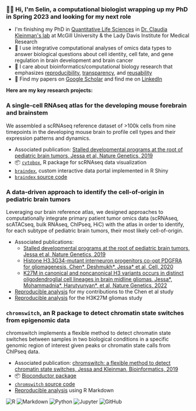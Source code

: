### :woman_technologist: Hi, I'm Selin, a computational biologist wrapping up my PhD in Spring 2023 and looking for my next role

- I'm finishing my PhD in [Quantitative Life Sciences](https://www.mcgill.ca/qls/) in [Dr. Claudia Kleinman's lab](https://functionalgenomics.ca/) at McGill University & the Lady Davis Institute for Medical Research
- :microscope: I use integrative computational analyses of omics data types to answer biological questions about cell identity, cell fate, and gene regulation in brain development and  brain cancer
- :dna: I care about bioinformatics/computational biology research that emphasizes [reproducibility](https://github.com/sjessa/rr), [transparency](https://github.com/fungenomics/G34-gliomas), and [reusability](https://zenodo.org/record/6929428#.YwzUIi8r1pR)
- :book: Find my papers on [Google Scholar](https://scholar.google.ca/citations?user=rkcx2NwAAAAJ&hl=en) and find me on [LinkedIn](https://www.linkedin.com/in/selinjessa/)

__Here are my key research projects:__

### A single-cell RNAseq atlas for the developing mouse forebrain and brainstem 

We assembled a scRNAseq reference dataset of >100k cells from nine timepoints in the developing mouse brain to profile
cell types and their expression patterns and dynamics.

-  Associated publication: [Stalled developmental programs at the root of pediatric brain tumors, Jessa et al, Nature Genetics, 2019](https://doi.org/10.1038/s41588-019-0531-7)
- :package: [`cytobox`](https://fungenomics.github.io/cytobox/), R package for scRNAseq data visualization
- [`braindex`](http://cc-shiny-01.functionalgenomics.ca/braindex/clusters/), custom interactive data portal implemented in R Shiny
- [`braindex` source code](https://github.com/fungenomics/braindex)

### A data-driven approach to identify the cell-of-origin in pediatric brain tumors

Leveraging our brain reference atlas, we designed approaches to computationally integrate primary patient tumor omics data (scRNAseq, scATACseq, bulk RNAseq, ChIPseq, HiC) with 
the atlas in order to identify, for each subtype of pediatric brain tumors, their most likely cell-of-origin.

- Associated publications:
  - [Stalled developmental programs at the root of pediatric brain tumors, Jessa et al, Nature Genetics, 2019](https://doi.org/10.1038/s41588-019-0531-7)
  - [Histone H3.3G34-mutant interneuron progenitors co-opt PDGFRA for gliomagenesis, Chen*, Deshmukh*, Jessa* et al, Cell, 2020](https://www.cell.com/cell/fulltext/S0092-8674(20)31529-4)
  - [K27M in canonical and noncanonical H3 variants occurs in distinct oligodendroglial cell lineages in brain midline gliomas, Jessa*, Mohammadnia*, Harutyunyan*, et al, Nature Genetics, 2022](https://www.nature.com/articles/s41588-022-01205-w#Abs1)
- [Reproducible analysis](https://fungenomics.github.io/G34-gliomas/) for my contributions to the Chen et al study
- [Reproducible analysis](https://github.com/fungenomics/HGG-oncohistones) for the H3K27M gliomas study

### `chromswitch`, an R package to detect chromatin state switches from epigenomic data

chromswitch implements a flexible method to detect chromatin state switches between samples
in two biological conditions in a specific genomic region of interest given peaks or chromatin state calls from ChIPseq data.

- Associated publication: [chromswitch: a flexible method to detect chromatin state switches, Jessa and Kleinman, Bioinformatics, 2019](https://academic.oup.com/bioinformatics/article/34/13/2286/4846890?login=false)
- :package: [Bioconductor package](https://www.bioconductor.org/packages/release/bioc/html/chromswitch.html)
- [`chromswitch` source code](https://github.com/sjessa/chromswitch)
- [Reproducible analysis](https://sjessa.github.io/chromswitch-analysis/) using R Markdown

<img alt="R" src="https://img.shields.io/badge/r-%23276DC3.svg?style=for-the-badge&logo=r&logoColor=white"/> <img alt="Markdown" src="https://img.shields.io/badge/markdown-%23000000.svg?style=for-the-badge&logo=markdown&logoColor=white"/> <img alt="Python" src="https://img.shields.io/badge/python-%2314354C.svg?style=for-the-badge&logo=python&logoColor=white"/> <img alt="Jupyter" src="https://img.shields.io/badge/Jupyter-%23F37626.svg?style=for-the-badge&logo=Jupyter&logoColor=white" /> <img alt="GitHub" src="https://img.shields.io/badge/github-%23121011.svg?style=for-the-badge&logo=github&logoColor=white"/>
